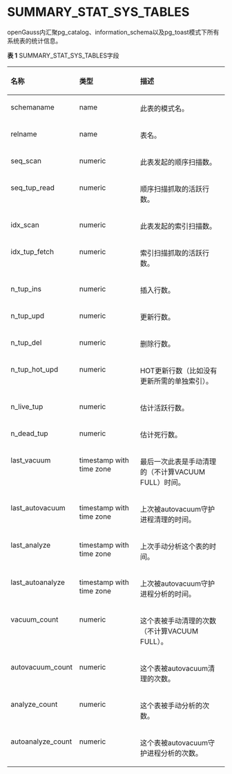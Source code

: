 # SUMMARY\_STAT\_SYS\_TABLES<a name="ZH-CN_TOPIC_0289900679"></a>

openGauss内汇聚pg\_catalog、information\_schema以及pg\_toast模式下所有系统表的统计信息。

**表 1**  SUMMARY\_STAT\_SYS\_TABLES字段

<a name="zh-cn_topic_0283137505_zh-cn_topic_0237122583_table6136182119414"></a>
<table><thead align="left"><tr id="zh-cn_topic_0283137505_zh-cn_topic_0237122583_row1320202119415"><th class="cellrowborder" valign="top" width="23.09%" id="mcps1.2.4.1.1"><p id="zh-cn_topic_0283137505_zh-cn_topic_0237122583_p16320132119410"><a name="zh-cn_topic_0283137505_zh-cn_topic_0237122583_p16320132119410"></a><a name="zh-cn_topic_0283137505_zh-cn_topic_0237122583_p16320132119410"></a><strong id="zh-cn_topic_0283137505_zh-cn_topic_0237122583_b13320221114117"><a name="zh-cn_topic_0283137505_zh-cn_topic_0237122583_b13320221114117"></a><a name="zh-cn_topic_0283137505_zh-cn_topic_0237122583_b13320221114117"></a>名称</strong></p>
</th>
<th class="cellrowborder" valign="top" width="30.73%" id="mcps1.2.4.1.2"><p id="zh-cn_topic_0283137505_zh-cn_topic_0237122583_p19320521134118"><a name="zh-cn_topic_0283137505_zh-cn_topic_0237122583_p19320521134118"></a><a name="zh-cn_topic_0283137505_zh-cn_topic_0237122583_p19320521134118"></a><strong id="zh-cn_topic_0283137505_zh-cn_topic_0237122583_b932192164113"><a name="zh-cn_topic_0283137505_zh-cn_topic_0237122583_b932192164113"></a><a name="zh-cn_topic_0283137505_zh-cn_topic_0237122583_b932192164113"></a>类型</strong></p>
</th>
<th class="cellrowborder" valign="top" width="46.18%" id="mcps1.2.4.1.3"><p id="zh-cn_topic_0283137505_zh-cn_topic_0237122583_p15321192194119"><a name="zh-cn_topic_0283137505_zh-cn_topic_0237122583_p15321192194119"></a><a name="zh-cn_topic_0283137505_zh-cn_topic_0237122583_p15321192194119"></a><strong id="zh-cn_topic_0283137505_zh-cn_topic_0237122583_b10321102116419"><a name="zh-cn_topic_0283137505_zh-cn_topic_0237122583_b10321102116419"></a><a name="zh-cn_topic_0283137505_zh-cn_topic_0237122583_b10321102116419"></a>描述</strong></p>
</th>
</tr>
</thead>
<tbody><tr id="zh-cn_topic_0283137505_zh-cn_topic_0237122583_row133211221114119"><td class="cellrowborder" valign="top" width="23.09%" headers="mcps1.2.4.1.1 "><p id="zh-cn_topic_0283137505_zh-cn_topic_0237122583_p19321102117415"><a name="zh-cn_topic_0283137505_zh-cn_topic_0237122583_p19321102117415"></a><a name="zh-cn_topic_0283137505_zh-cn_topic_0237122583_p19321102117415"></a>schemaname</p>
</td>
<td class="cellrowborder" valign="top" width="30.73%" headers="mcps1.2.4.1.2 "><p id="zh-cn_topic_0283137505_zh-cn_topic_0237122583_p132114214416"><a name="zh-cn_topic_0283137505_zh-cn_topic_0237122583_p132114214416"></a><a name="zh-cn_topic_0283137505_zh-cn_topic_0237122583_p132114214416"></a>name</p>
</td>
<td class="cellrowborder" valign="top" width="46.18%" headers="mcps1.2.4.1.3 "><p id="zh-cn_topic_0283137505_zh-cn_topic_0237122583_p133211221124117"><a name="zh-cn_topic_0283137505_zh-cn_topic_0237122583_p133211221124117"></a><a name="zh-cn_topic_0283137505_zh-cn_topic_0237122583_p133211221124117"></a>此表的模式名。</p>
</td>
</tr>
<tr id="zh-cn_topic_0283137505_zh-cn_topic_0237122583_row16321102115410"><td class="cellrowborder" valign="top" width="23.09%" headers="mcps1.2.4.1.1 "><p id="zh-cn_topic_0283137505_zh-cn_topic_0237122583_p73211321164117"><a name="zh-cn_topic_0283137505_zh-cn_topic_0237122583_p73211321164117"></a><a name="zh-cn_topic_0283137505_zh-cn_topic_0237122583_p73211321164117"></a>relname</p>
</td>
<td class="cellrowborder" valign="top" width="30.73%" headers="mcps1.2.4.1.2 "><p id="zh-cn_topic_0283137505_zh-cn_topic_0237122583_p8321121174119"><a name="zh-cn_topic_0283137505_zh-cn_topic_0237122583_p8321121174119"></a><a name="zh-cn_topic_0283137505_zh-cn_topic_0237122583_p8321121174119"></a>name</p>
</td>
<td class="cellrowborder" valign="top" width="46.18%" headers="mcps1.2.4.1.3 "><p id="zh-cn_topic_0283137505_zh-cn_topic_0237122583_p2321112120411"><a name="zh-cn_topic_0283137505_zh-cn_topic_0237122583_p2321112120411"></a><a name="zh-cn_topic_0283137505_zh-cn_topic_0237122583_p2321112120411"></a>表名。</p>
</td>
</tr>
<tr id="zh-cn_topic_0283137505_zh-cn_topic_0237122583_row5322202112410"><td class="cellrowborder" valign="top" width="23.09%" headers="mcps1.2.4.1.1 "><p id="zh-cn_topic_0283137505_zh-cn_topic_0237122583_p332320214419"><a name="zh-cn_topic_0283137505_zh-cn_topic_0237122583_p332320214419"></a><a name="zh-cn_topic_0283137505_zh-cn_topic_0237122583_p332320214419"></a>seq_scan</p>
</td>
<td class="cellrowborder" valign="top" width="30.73%" headers="mcps1.2.4.1.2 "><p id="zh-cn_topic_0283137505_zh-cn_topic_0237122583_p2323321124117"><a name="zh-cn_topic_0283137505_zh-cn_topic_0237122583_p2323321124117"></a><a name="zh-cn_topic_0283137505_zh-cn_topic_0237122583_p2323321124117"></a>numeric</p>
</td>
<td class="cellrowborder" valign="top" width="46.18%" headers="mcps1.2.4.1.3 "><p id="zh-cn_topic_0283137505_zh-cn_topic_0237122583_p143233218411"><a name="zh-cn_topic_0283137505_zh-cn_topic_0237122583_p143233218411"></a><a name="zh-cn_topic_0283137505_zh-cn_topic_0237122583_p143233218411"></a>此表发起的顺序扫描数。</p>
</td>
</tr>
<tr id="zh-cn_topic_0283137505_zh-cn_topic_0237122583_row1832320219418"><td class="cellrowborder" valign="top" width="23.09%" headers="mcps1.2.4.1.1 "><p id="zh-cn_topic_0283137505_zh-cn_topic_0237122583_p19323172116411"><a name="zh-cn_topic_0283137505_zh-cn_topic_0237122583_p19323172116411"></a><a name="zh-cn_topic_0283137505_zh-cn_topic_0237122583_p19323172116411"></a>seq_tup_read</p>
</td>
<td class="cellrowborder" valign="top" width="30.73%" headers="mcps1.2.4.1.2 "><p id="zh-cn_topic_0283137505_zh-cn_topic_0237122583_p83230212415"><a name="zh-cn_topic_0283137505_zh-cn_topic_0237122583_p83230212415"></a><a name="zh-cn_topic_0283137505_zh-cn_topic_0237122583_p83230212415"></a>numeric</p>
</td>
<td class="cellrowborder" valign="top" width="46.18%" headers="mcps1.2.4.1.3 "><p id="zh-cn_topic_0283137505_zh-cn_topic_0237122583_p15323132164117"><a name="zh-cn_topic_0283137505_zh-cn_topic_0237122583_p15323132164117"></a><a name="zh-cn_topic_0283137505_zh-cn_topic_0237122583_p15323132164117"></a>顺序扫描抓取的活跃行数。</p>
</td>
</tr>
<tr id="zh-cn_topic_0283137505_zh-cn_topic_0237122583_row132362114412"><td class="cellrowborder" valign="top" width="23.09%" headers="mcps1.2.4.1.1 "><p id="zh-cn_topic_0283137505_zh-cn_topic_0237122583_p11323142174116"><a name="zh-cn_topic_0283137505_zh-cn_topic_0237122583_p11323142174116"></a><a name="zh-cn_topic_0283137505_zh-cn_topic_0237122583_p11323142174116"></a>idx_scan</p>
</td>
<td class="cellrowborder" valign="top" width="30.73%" headers="mcps1.2.4.1.2 "><p id="zh-cn_topic_0283137505_zh-cn_topic_0237122583_p153231421154111"><a name="zh-cn_topic_0283137505_zh-cn_topic_0237122583_p153231421154111"></a><a name="zh-cn_topic_0283137505_zh-cn_topic_0237122583_p153231421154111"></a>numeric</p>
</td>
<td class="cellrowborder" valign="top" width="46.18%" headers="mcps1.2.4.1.3 "><p id="zh-cn_topic_0283137505_zh-cn_topic_0237122583_p23231721154118"><a name="zh-cn_topic_0283137505_zh-cn_topic_0237122583_p23231721154118"></a><a name="zh-cn_topic_0283137505_zh-cn_topic_0237122583_p23231721154118"></a>此表发起的索引扫描数。</p>
</td>
</tr>
<tr id="zh-cn_topic_0283137505_zh-cn_topic_0237122583_row12323162144119"><td class="cellrowborder" valign="top" width="23.09%" headers="mcps1.2.4.1.1 "><p id="zh-cn_topic_0283137505_zh-cn_topic_0237122583_p33241210415"><a name="zh-cn_topic_0283137505_zh-cn_topic_0237122583_p33241210415"></a><a name="zh-cn_topic_0283137505_zh-cn_topic_0237122583_p33241210415"></a>idx_tup_fetch</p>
</td>
<td class="cellrowborder" valign="top" width="30.73%" headers="mcps1.2.4.1.2 "><p id="zh-cn_topic_0283137505_zh-cn_topic_0237122583_p123243217414"><a name="zh-cn_topic_0283137505_zh-cn_topic_0237122583_p123243217414"></a><a name="zh-cn_topic_0283137505_zh-cn_topic_0237122583_p123243217414"></a>numeric</p>
</td>
<td class="cellrowborder" valign="top" width="46.18%" headers="mcps1.2.4.1.3 "><p id="zh-cn_topic_0283137505_zh-cn_topic_0237122583_p4324192117412"><a name="zh-cn_topic_0283137505_zh-cn_topic_0237122583_p4324192117412"></a><a name="zh-cn_topic_0283137505_zh-cn_topic_0237122583_p4324192117412"></a>索引扫描抓取的活跃行数。</p>
</td>
</tr>
<tr id="zh-cn_topic_0283137505_zh-cn_topic_0237122583_row1832417215411"><td class="cellrowborder" valign="top" width="23.09%" headers="mcps1.2.4.1.1 "><p id="zh-cn_topic_0283137505_zh-cn_topic_0237122583_p6324021164114"><a name="zh-cn_topic_0283137505_zh-cn_topic_0237122583_p6324021164114"></a><a name="zh-cn_topic_0283137505_zh-cn_topic_0237122583_p6324021164114"></a>n_tup_ins</p>
</td>
<td class="cellrowborder" valign="top" width="30.73%" headers="mcps1.2.4.1.2 "><p id="zh-cn_topic_0283137505_zh-cn_topic_0237122583_p7324221114114"><a name="zh-cn_topic_0283137505_zh-cn_topic_0237122583_p7324221114114"></a><a name="zh-cn_topic_0283137505_zh-cn_topic_0237122583_p7324221114114"></a>numeric</p>
</td>
<td class="cellrowborder" valign="top" width="46.18%" headers="mcps1.2.4.1.3 "><p id="zh-cn_topic_0283137505_zh-cn_topic_0237122583_p1232410219417"><a name="zh-cn_topic_0283137505_zh-cn_topic_0237122583_p1232410219417"></a><a name="zh-cn_topic_0283137505_zh-cn_topic_0237122583_p1232410219417"></a>插入行数。</p>
</td>
</tr>
<tr id="zh-cn_topic_0283137505_zh-cn_topic_0237122583_row153241521194117"><td class="cellrowborder" valign="top" width="23.09%" headers="mcps1.2.4.1.1 "><p id="zh-cn_topic_0283137505_zh-cn_topic_0237122583_p1432422117419"><a name="zh-cn_topic_0283137505_zh-cn_topic_0237122583_p1432422117419"></a><a name="zh-cn_topic_0283137505_zh-cn_topic_0237122583_p1432422117419"></a>n_tup_upd</p>
</td>
<td class="cellrowborder" valign="top" width="30.73%" headers="mcps1.2.4.1.2 "><p id="zh-cn_topic_0283137505_zh-cn_topic_0237122583_p932472184115"><a name="zh-cn_topic_0283137505_zh-cn_topic_0237122583_p932472184115"></a><a name="zh-cn_topic_0283137505_zh-cn_topic_0237122583_p932472184115"></a>numeric</p>
</td>
<td class="cellrowborder" valign="top" width="46.18%" headers="mcps1.2.4.1.3 "><p id="zh-cn_topic_0283137505_zh-cn_topic_0237122583_p18324182119416"><a name="zh-cn_topic_0283137505_zh-cn_topic_0237122583_p18324182119416"></a><a name="zh-cn_topic_0283137505_zh-cn_topic_0237122583_p18324182119416"></a>更新行数。</p>
</td>
</tr>
<tr id="zh-cn_topic_0283137505_zh-cn_topic_0237122583_row53241721144112"><td class="cellrowborder" valign="top" width="23.09%" headers="mcps1.2.4.1.1 "><p id="zh-cn_topic_0283137505_zh-cn_topic_0237122583_p232517210415"><a name="zh-cn_topic_0283137505_zh-cn_topic_0237122583_p232517210415"></a><a name="zh-cn_topic_0283137505_zh-cn_topic_0237122583_p232517210415"></a>n_tup_del</p>
</td>
<td class="cellrowborder" valign="top" width="30.73%" headers="mcps1.2.4.1.2 "><p id="zh-cn_topic_0283137505_zh-cn_topic_0237122583_p103254212414"><a name="zh-cn_topic_0283137505_zh-cn_topic_0237122583_p103254212414"></a><a name="zh-cn_topic_0283137505_zh-cn_topic_0237122583_p103254212414"></a>numeric</p>
</td>
<td class="cellrowborder" valign="top" width="46.18%" headers="mcps1.2.4.1.3 "><p id="zh-cn_topic_0283137505_zh-cn_topic_0237122583_p16325721194118"><a name="zh-cn_topic_0283137505_zh-cn_topic_0237122583_p16325721194118"></a><a name="zh-cn_topic_0283137505_zh-cn_topic_0237122583_p16325721194118"></a>删除行数。</p>
</td>
</tr>
<tr id="zh-cn_topic_0283137505_zh-cn_topic_0237122583_row1832516219410"><td class="cellrowborder" valign="top" width="23.09%" headers="mcps1.2.4.1.1 "><p id="zh-cn_topic_0283137505_zh-cn_topic_0237122583_p1132512217419"><a name="zh-cn_topic_0283137505_zh-cn_topic_0237122583_p1132512217419"></a><a name="zh-cn_topic_0283137505_zh-cn_topic_0237122583_p1132512217419"></a>n_tup_hot_upd</p>
</td>
<td class="cellrowborder" valign="top" width="30.73%" headers="mcps1.2.4.1.2 "><p id="zh-cn_topic_0283137505_zh-cn_topic_0237122583_p1332562144112"><a name="zh-cn_topic_0283137505_zh-cn_topic_0237122583_p1332562144112"></a><a name="zh-cn_topic_0283137505_zh-cn_topic_0237122583_p1332562144112"></a>numeric</p>
</td>
<td class="cellrowborder" valign="top" width="46.18%" headers="mcps1.2.4.1.3 "><p id="zh-cn_topic_0283137505_zh-cn_topic_0237122583_p2032511213414"><a name="zh-cn_topic_0283137505_zh-cn_topic_0237122583_p2032511213414"></a><a name="zh-cn_topic_0283137505_zh-cn_topic_0237122583_p2032511213414"></a>HOT更新行数（比如没有更新所需的单独索引）。</p>
</td>
</tr>
<tr id="zh-cn_topic_0283137505_zh-cn_topic_0237122583_row13251121104112"><td class="cellrowborder" valign="top" width="23.09%" headers="mcps1.2.4.1.1 "><p id="zh-cn_topic_0283137505_zh-cn_topic_0237122583_p832511212414"><a name="zh-cn_topic_0283137505_zh-cn_topic_0237122583_p832511212414"></a><a name="zh-cn_topic_0283137505_zh-cn_topic_0237122583_p832511212414"></a>n_live_tup</p>
</td>
<td class="cellrowborder" valign="top" width="30.73%" headers="mcps1.2.4.1.2 "><p id="zh-cn_topic_0283137505_zh-cn_topic_0237122583_p53251421144120"><a name="zh-cn_topic_0283137505_zh-cn_topic_0237122583_p53251421144120"></a><a name="zh-cn_topic_0283137505_zh-cn_topic_0237122583_p53251421144120"></a>numeric</p>
</td>
<td class="cellrowborder" valign="top" width="46.18%" headers="mcps1.2.4.1.3 "><p id="zh-cn_topic_0283137505_zh-cn_topic_0237122583_p19325721174115"><a name="zh-cn_topic_0283137505_zh-cn_topic_0237122583_p19325721174115"></a><a name="zh-cn_topic_0283137505_zh-cn_topic_0237122583_p19325721174115"></a>估计活跃行数。</p>
</td>
</tr>
<tr id="zh-cn_topic_0283137505_zh-cn_topic_0237122583_row1325321144118"><td class="cellrowborder" valign="top" width="23.09%" headers="mcps1.2.4.1.1 "><p id="zh-cn_topic_0283137505_zh-cn_topic_0237122583_p1326521144118"><a name="zh-cn_topic_0283137505_zh-cn_topic_0237122583_p1326521144118"></a><a name="zh-cn_topic_0283137505_zh-cn_topic_0237122583_p1326521144118"></a>n_dead_tup</p>
</td>
<td class="cellrowborder" valign="top" width="30.73%" headers="mcps1.2.4.1.2 "><p id="zh-cn_topic_0283137505_zh-cn_topic_0237122583_p832612216411"><a name="zh-cn_topic_0283137505_zh-cn_topic_0237122583_p832612216411"></a><a name="zh-cn_topic_0283137505_zh-cn_topic_0237122583_p832612216411"></a>numeric</p>
</td>
<td class="cellrowborder" valign="top" width="46.18%" headers="mcps1.2.4.1.3 "><p id="zh-cn_topic_0283137505_zh-cn_topic_0237122583_p18326182112418"><a name="zh-cn_topic_0283137505_zh-cn_topic_0237122583_p18326182112418"></a><a name="zh-cn_topic_0283137505_zh-cn_topic_0237122583_p18326182112418"></a>估计死行数。</p>
</td>
</tr>
<tr id="zh-cn_topic_0283137505_zh-cn_topic_0237122583_row12326182104110"><td class="cellrowborder" valign="top" width="23.09%" headers="mcps1.2.4.1.1 "><p id="zh-cn_topic_0283137505_zh-cn_topic_0237122583_p632612134115"><a name="zh-cn_topic_0283137505_zh-cn_topic_0237122583_p632612134115"></a><a name="zh-cn_topic_0283137505_zh-cn_topic_0237122583_p632612134115"></a>last_vacuum</p>
</td>
<td class="cellrowborder" valign="top" width="30.73%" headers="mcps1.2.4.1.2 "><p id="zh-cn_topic_0283137505_zh-cn_topic_0237122583_p133261321184111"><a name="zh-cn_topic_0283137505_zh-cn_topic_0237122583_p133261321184111"></a><a name="zh-cn_topic_0283137505_zh-cn_topic_0237122583_p133261321184111"></a>timestamp with time zone</p>
</td>
<td class="cellrowborder" valign="top" width="46.18%" headers="mcps1.2.4.1.3 "><p id="zh-cn_topic_0283137505_zh-cn_topic_0237122583_p1232652114411"><a name="zh-cn_topic_0283137505_zh-cn_topic_0237122583_p1232652114411"></a><a name="zh-cn_topic_0283137505_zh-cn_topic_0237122583_p1232652114411"></a>最后一次此表是手动清理的（不计算VACUUM FULL）时间。</p>
</td>
</tr>
<tr id="zh-cn_topic_0283137505_zh-cn_topic_0237122583_row18326621144117"><td class="cellrowborder" valign="top" width="23.09%" headers="mcps1.2.4.1.1 "><p id="zh-cn_topic_0283137505_zh-cn_topic_0237122583_p1132672115411"><a name="zh-cn_topic_0283137505_zh-cn_topic_0237122583_p1132672115411"></a><a name="zh-cn_topic_0283137505_zh-cn_topic_0237122583_p1132672115411"></a>last_autovacuum</p>
</td>
<td class="cellrowborder" valign="top" width="30.73%" headers="mcps1.2.4.1.2 "><p id="zh-cn_topic_0283137505_zh-cn_topic_0237122583_p14326172117410"><a name="zh-cn_topic_0283137505_zh-cn_topic_0237122583_p14326172117410"></a><a name="zh-cn_topic_0283137505_zh-cn_topic_0237122583_p14326172117410"></a>timestamp with time zone</p>
</td>
<td class="cellrowborder" valign="top" width="46.18%" headers="mcps1.2.4.1.3 "><p id="zh-cn_topic_0283137505_zh-cn_topic_0237122583_p14326112154113"><a name="zh-cn_topic_0283137505_zh-cn_topic_0237122583_p14326112154113"></a><a name="zh-cn_topic_0283137505_zh-cn_topic_0237122583_p14326112154113"></a>上次被autovacuum守护进程清理的时间。</p>
</td>
</tr>
<tr id="zh-cn_topic_0283137505_zh-cn_topic_0237122583_row6326521114111"><td class="cellrowborder" valign="top" width="23.09%" headers="mcps1.2.4.1.1 "><p id="zh-cn_topic_0283137505_zh-cn_topic_0237122583_p11327202134116"><a name="zh-cn_topic_0283137505_zh-cn_topic_0237122583_p11327202134116"></a><a name="zh-cn_topic_0283137505_zh-cn_topic_0237122583_p11327202134116"></a>last_analyze</p>
</td>
<td class="cellrowborder" valign="top" width="30.73%" headers="mcps1.2.4.1.2 "><p id="zh-cn_topic_0283137505_zh-cn_topic_0237122583_p8327112117418"><a name="zh-cn_topic_0283137505_zh-cn_topic_0237122583_p8327112117418"></a><a name="zh-cn_topic_0283137505_zh-cn_topic_0237122583_p8327112117418"></a>timestamp with time zone</p>
</td>
<td class="cellrowborder" valign="top" width="46.18%" headers="mcps1.2.4.1.3 "><p id="zh-cn_topic_0283137505_zh-cn_topic_0237122583_p5327521144113"><a name="zh-cn_topic_0283137505_zh-cn_topic_0237122583_p5327521144113"></a><a name="zh-cn_topic_0283137505_zh-cn_topic_0237122583_p5327521144113"></a>上次手动分析这个表的时间。</p>
</td>
</tr>
<tr id="zh-cn_topic_0283137505_zh-cn_topic_0237122583_row93271721184118"><td class="cellrowborder" valign="top" width="23.09%" headers="mcps1.2.4.1.1 "><p id="zh-cn_topic_0283137505_zh-cn_topic_0237122583_p43275219419"><a name="zh-cn_topic_0283137505_zh-cn_topic_0237122583_p43275219419"></a><a name="zh-cn_topic_0283137505_zh-cn_topic_0237122583_p43275219419"></a>last_autoanalyze</p>
</td>
<td class="cellrowborder" valign="top" width="30.73%" headers="mcps1.2.4.1.2 "><p id="zh-cn_topic_0283137505_zh-cn_topic_0237122583_p2327112115416"><a name="zh-cn_topic_0283137505_zh-cn_topic_0237122583_p2327112115416"></a><a name="zh-cn_topic_0283137505_zh-cn_topic_0237122583_p2327112115416"></a>timestamp with time zone</p>
</td>
<td class="cellrowborder" valign="top" width="46.18%" headers="mcps1.2.4.1.3 "><p id="zh-cn_topic_0283137505_zh-cn_topic_0237122583_p1132712116412"><a name="zh-cn_topic_0283137505_zh-cn_topic_0237122583_p1132712116412"></a><a name="zh-cn_topic_0283137505_zh-cn_topic_0237122583_p1132712116412"></a>上次被autovacuum守护进程分析的时间。</p>
</td>
</tr>
<tr id="zh-cn_topic_0283137505_zh-cn_topic_0237122583_row1132717212417"><td class="cellrowborder" valign="top" width="23.09%" headers="mcps1.2.4.1.1 "><p id="zh-cn_topic_0283137505_zh-cn_topic_0237122583_p332782114113"><a name="zh-cn_topic_0283137505_zh-cn_topic_0237122583_p332782114113"></a><a name="zh-cn_topic_0283137505_zh-cn_topic_0237122583_p332782114113"></a>vacuum_count</p>
</td>
<td class="cellrowborder" valign="top" width="30.73%" headers="mcps1.2.4.1.2 "><p id="zh-cn_topic_0283137505_zh-cn_topic_0237122583_p1032711214415"><a name="zh-cn_topic_0283137505_zh-cn_topic_0237122583_p1032711214415"></a><a name="zh-cn_topic_0283137505_zh-cn_topic_0237122583_p1032711214415"></a>numeric</p>
</td>
<td class="cellrowborder" valign="top" width="46.18%" headers="mcps1.2.4.1.3 "><p id="zh-cn_topic_0283137505_zh-cn_topic_0237122583_p163274216418"><a name="zh-cn_topic_0283137505_zh-cn_topic_0237122583_p163274216418"></a><a name="zh-cn_topic_0283137505_zh-cn_topic_0237122583_p163274216418"></a>这个表被手动清理的次数（不计算VACUUM FULL）。</p>
</td>
</tr>
<tr id="zh-cn_topic_0283137505_zh-cn_topic_0237122583_row6327152118413"><td class="cellrowborder" valign="top" width="23.09%" headers="mcps1.2.4.1.1 "><p id="zh-cn_topic_0283137505_zh-cn_topic_0237122583_p1432812212416"><a name="zh-cn_topic_0283137505_zh-cn_topic_0237122583_p1432812212416"></a><a name="zh-cn_topic_0283137505_zh-cn_topic_0237122583_p1432812212416"></a>autovacuum_count</p>
</td>
<td class="cellrowborder" valign="top" width="30.73%" headers="mcps1.2.4.1.2 "><p id="zh-cn_topic_0283137505_zh-cn_topic_0237122583_p1132892113417"><a name="zh-cn_topic_0283137505_zh-cn_topic_0237122583_p1132892113417"></a><a name="zh-cn_topic_0283137505_zh-cn_topic_0237122583_p1132892113417"></a>numeric</p>
</td>
<td class="cellrowborder" valign="top" width="46.18%" headers="mcps1.2.4.1.3 "><p id="zh-cn_topic_0283137505_zh-cn_topic_0237122583_p113289214417"><a name="zh-cn_topic_0283137505_zh-cn_topic_0237122583_p113289214417"></a><a name="zh-cn_topic_0283137505_zh-cn_topic_0237122583_p113289214417"></a>这个表被autovacuum清理的次数。</p>
</td>
</tr>
<tr id="zh-cn_topic_0283137505_zh-cn_topic_0237122583_row123282021104117"><td class="cellrowborder" valign="top" width="23.09%" headers="mcps1.2.4.1.1 "><p id="zh-cn_topic_0283137505_zh-cn_topic_0237122583_p9328182174116"><a name="zh-cn_topic_0283137505_zh-cn_topic_0237122583_p9328182174116"></a><a name="zh-cn_topic_0283137505_zh-cn_topic_0237122583_p9328182174116"></a>analyze_count</p>
</td>
<td class="cellrowborder" valign="top" width="30.73%" headers="mcps1.2.4.1.2 "><p id="zh-cn_topic_0283137505_zh-cn_topic_0237122583_p173281421194114"><a name="zh-cn_topic_0283137505_zh-cn_topic_0237122583_p173281421194114"></a><a name="zh-cn_topic_0283137505_zh-cn_topic_0237122583_p173281421194114"></a>numeric</p>
</td>
<td class="cellrowborder" valign="top" width="46.18%" headers="mcps1.2.4.1.3 "><p id="zh-cn_topic_0283137505_zh-cn_topic_0237122583_p13328921144112"><a name="zh-cn_topic_0283137505_zh-cn_topic_0237122583_p13328921144112"></a><a name="zh-cn_topic_0283137505_zh-cn_topic_0237122583_p13328921144112"></a>这个表被手动分析的次数。</p>
</td>
</tr>
<tr id="zh-cn_topic_0283137505_zh-cn_topic_0237122583_row1432892118419"><td class="cellrowborder" valign="top" width="23.09%" headers="mcps1.2.4.1.1 "><p id="zh-cn_topic_0283137505_zh-cn_topic_0237122583_p1732815216414"><a name="zh-cn_topic_0283137505_zh-cn_topic_0237122583_p1732815216414"></a><a name="zh-cn_topic_0283137505_zh-cn_topic_0237122583_p1732815216414"></a>autoanalyze_count</p>
</td>
<td class="cellrowborder" valign="top" width="30.73%" headers="mcps1.2.4.1.2 "><p id="zh-cn_topic_0283137505_zh-cn_topic_0237122583_p2032872113413"><a name="zh-cn_topic_0283137505_zh-cn_topic_0237122583_p2032872113413"></a><a name="zh-cn_topic_0283137505_zh-cn_topic_0237122583_p2032872113413"></a>numeric</p>
</td>
<td class="cellrowborder" valign="top" width="46.18%" headers="mcps1.2.4.1.3 "><p id="zh-cn_topic_0283137505_zh-cn_topic_0237122583_p13328202115419"><a name="zh-cn_topic_0283137505_zh-cn_topic_0237122583_p13328202115419"></a><a name="zh-cn_topic_0283137505_zh-cn_topic_0237122583_p13328202115419"></a>这个表被autovacuum守护进程分析的次数。</p>
</td>
</tr>
</tbody>
</table>

